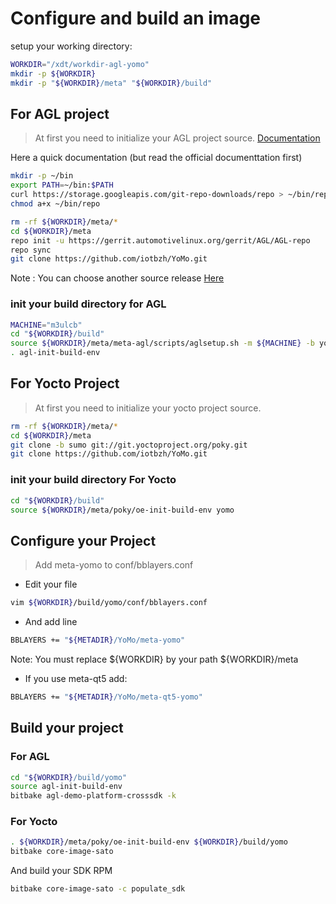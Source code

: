 
# Configure and build an image

setup your working directory:

```bash
WORKDIR="/xdt/workdir-agl-yomo"
mkdir -p ${WORKDIR}
mkdir -p "${WORKDIR}/meta" "${WORKDIR}/build"
```

## For AGL project

> At first you need to initialize your AGL project source.
[Documentation](http://docs.automotivelinux.org/docs/getting_started/en/dev/reference/source-code.html)

Here a quick documentation (but read the official documenttation first)

```bash
mkdir -p ~/bin
export PATH=~/bin:$PATH
curl https://storage.googleapis.com/git-repo-downloads/repo > ~/bin/repo
chmod a+x ~/bin/repo
```

```bash
rm -rf ${WORKDIR}/meta/*
cd ${WORKDIR}/meta
repo init -u https://gerrit.automotivelinux.org/gerrit/AGL/AGL-repo
repo sync
git clone https://github.com/iotbzh/YoMo.git
```

Note : You can choose another source release [Here](http://docs.automotivelinux.org/docs/getting_started/en/dev/reference/source-code.html#download-source)

### init your build directory for AGL

```bash
MACHINE="m3ulcb"
cd "${WORKDIR}/build"
source ${WORKDIR}/meta/meta-agl/scripts/aglsetup.sh -m ${MACHINE} -b yomo agl-devel agl-demo agl-netboot agl-appfw-smack agl-localdev
. agl-init-build-env
```

## For Yocto Project

> At first you need to initialize your yocto project source.

```bash
rm -rf ${WORKDIR}/meta/*
cd ${WORKDIR}/meta
git clone -b sumo git://git.yoctoproject.org/poky.git
git clone https://github.com/iotbzh/YoMo.git
```

### init your build directory For Yocto

```bash
cd "${WORKDIR}/build"
source ${WORKDIR}/meta/poky/oe-init-build-env yomo
```

## Configure your Project

> Add meta-yomo  to conf/bblayers.conf

* Edit your file

```bash
vim ${WORKDIR}/build/yomo/conf/bblayers.conf
```

* And add line

```bash
BBLAYERS += "${METADIR}/YoMo/meta-yomo"
```

Note: You must replace ${WORKDIR} by your path ${WORKDIR}/meta

* If you use meta-qt5 add:

```bash
BBLAYERS += "${METADIR}/YoMo/meta-qt5-yomo"
```

## Build your project

### For AGL

```bash
cd "${WORKDIR}/build/yomo"
source agl-init-build-env
bitbake agl-demo-platform-crosssdk -k
```

### For Yocto

```bash
. ${WORKDIR}/meta/poky/oe-init-build-env ${WORKDIR}/build/yomo
bitbake core-image-sato
```

And build your SDK RPM

```bash
bitbake core-image-sato -c populate_sdk
```